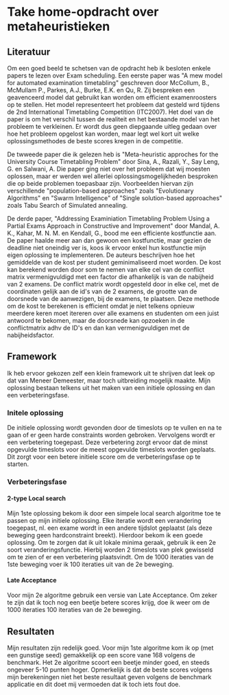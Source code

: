 # Take home-opdracht over metaheuristieken
## Literatuur
Om een goed beeld te schetsen van de opdracht heb ik besloten enkele papers te lezen over Exam scheduling.
Een eerste paper was "A mew model for automated examination timetabling" geschreven door McCollum, B., McMullam P., Parkes, A.J., Burke, E.K. en Qu, R. Zij bespreken een geavenceerd model dat gebruikt kan worden om efficient examenroosters op te stellen. Het model representeert het probleem dat gesteld wrd tijdens de 2nd International Timetabling Competition (ITC2007). Het doel van de paper is om het verschil tussen de realiteit en het bestaande model van het probleem te verkleinen. Er wordt dus geen diepgaande uitleg gedaan over hoe het probleem opgelost kan worden, maar legt wel kort uit welke oplossingsmethodes de beste scores kregen in de competitie.

De twweede paper die ik gelezen heb is "Meta-heuristic approches for the University Course Timetabling Problem" door Sina, A., Razali, Y., Say Leng, G. en Salwani, A. Die paper ging niet over het probleem dat wij moesten oplossen, maar er werden wel allerlei oplossingsmogelijkheden besproken die op beide problemen toepasbaar zijn. Voorbeelden hiervan zijn verschillende "population-based approaches" zoals "Evolutionary Algorithms" en "Swarm Intelligence" of "Single solution-based approaches" zoals Tabu Search of Simulated annealing.

De derde paper, "Addressing Examiniation Timetabling Problem Using a Partial Exams Approach in Constructive and Improvement" door Mandal, A. K., Kahar, M. N. M. en Kendall, G., bood me een efficiente kostfunctie aan. De paper haalde meer aan dan gewoon een kostfunctie, maar gezien de deadline niet oneindig ver is, koos ik ervoor enkel hun kostfunctie mijn eigen oplossing te implementeren. De auteurs beschrijven hoe het gemiddelde van de kost per student geminimaliseerd moet worden. De kost kan berekend worden door som te nemen van elke cel van de conflict matrix vermenigvuldigd met een factor die afhankelijk is van de nabijheid van 2 examens.
De conflict matrix wordt opgesteld door in elke cel, met de coordinaten gelijk aan de id's van de 2 examens, de grootte van de doorsnede van de aanwezigen, bij de examens, te plaatsen.
Deze methode om de kost te berekenen is efficient omdat je niet telkens opnieuw meerdere keren moet itereren over alle examens en studenten om een juist antwoord te bekomen, maar de doorsnede kan opzoeken in de conflictmatrix adhv de ID's en dan kan vermenigvuldigen met de nabijheidsfactor.

## Framework

Ik heb ervoor gekozen zelf een klein framework uit te shrijven dat leek op dat van Meneer Demeester, maar toch uitbreiding mogelijk maakte. Mijn oplossing bestaan telkens uit het maken van een initiele oplossing en dan een verbeteringsfase.

### Initele oplossing
De initiele oplossing wordt gevonden door de timeslots op te vullen en na te gaan of er geen harde constraints worden gebroken.
Vervolgens wordt er een verbetering toegepast. Deze verbetering zorgt ervoor dat de minst opgevulde timeslots voor de meest opgevulde timeslots worden geplaats. Dit zorgt voor een betere initiele score om de verbeteringsfase op te starten.

### Verbeteringsfase

#### 2-type Local search
Mijn 1ste oplossing bekom ik door een simpele local search algoritme toe te passen op mijn initiele oplossing. Elke iteratie wordt een verandering toegepast, nl. een exame wordt in een andere tijdslot geplaatst (als deze beweging geen hardconstraint breekt). Hierdoor bekom ik een goede oplossing. Om te zorgen dat ik uit lokale minima geraak, gebruik ik een 2e soort veranderingsfunctie. Hierbij worden 2 timeslots van plek gewisseld om te zien of er een verbetering plaatsvindt. Om de 1000 iteraties van de 1ste beweging voer ik 100 iteraties uit van de 2e beweging.

#### Late Acceptance
Voor mijn 2e algoritme gebruik een versie van Late Acceptance. Om zeker te zijn dat ik toch nog een beetje betere scores krijg, doe ik weer om de 1000 iteraties 100 iteraties van de 2e beweging.

## Resultaten

Mijn resultaten zijn redelijk goed. Voor mijn 1ste algoritme kom ik op (met een gunstige seed) gemakkelijk op een score vane 168 volgens de benchmark.
Het 2e algoritme scoort een beetje minder goed, en steeds ongeveer 5-10 punten hoger.
Opmerkelijk is dat de beste scores volgens mijn berekeningen niet het beste resultaat geven volgens de benchmark applicatie en dit doet mij vermoeden dat ik toch iets fout doe.  